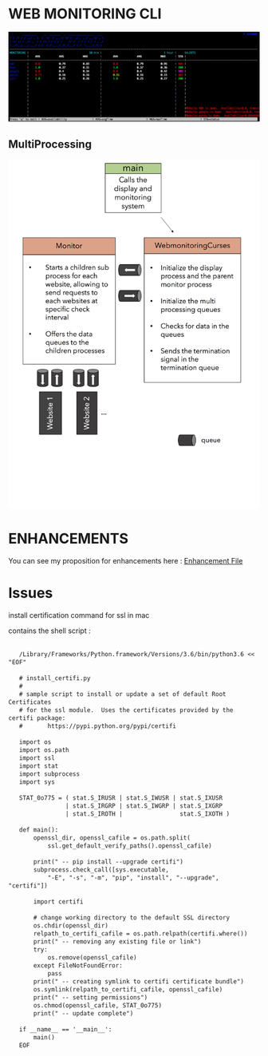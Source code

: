 # WEB MONITORING CLI
![App Visual](misc/visual.png?raw=true)

## MultiProcessing
![Multi Processing Schema](misc/processesWCLI.png?raw=true)

# ENHANCEMENTS

You can see my proposition for enhancements here : [Enhancement File](misc/ENHANCEMENTS.md)

# Issues 

install certification command for ssl in mac 

contains the shell script : 
```#!/bin/sh
   
   /Library/Frameworks/Python.framework/Versions/3.6/bin/python3.6 << "EOF"
   
   # install_certifi.py
   #
   # sample script to install or update a set of default Root Certificates
   # for the ssl module.  Uses the certificates provided by the certifi package:
   #       https://pypi.python.org/pypi/certifi
   
   import os
   import os.path
   import ssl
   import stat
   import subprocess
   import sys
   
   STAT_0o775 = ( stat.S_IRUSR | stat.S_IWUSR | stat.S_IXUSR
                | stat.S_IRGRP | stat.S_IWGRP | stat.S_IXGRP
                | stat.S_IROTH |                stat.S_IXOTH )
   
   def main():
       openssl_dir, openssl_cafile = os.path.split(
           ssl.get_default_verify_paths().openssl_cafile)
   
       print(" -- pip install --upgrade certifi")
       subprocess.check_call([sys.executable,
           "-E", "-s", "-m", "pip", "install", "--upgrade", "certifi"])
   
       import certifi
   
       # change working directory to the default SSL directory
       os.chdir(openssl_dir)
       relpath_to_certifi_cafile = os.path.relpath(certifi.where())
       print(" -- removing any existing file or link")
       try:
           os.remove(openssl_cafile)
       except FileNotFoundError:
           pass
       print(" -- creating symlink to certifi certificate bundle")
       os.symlink(relpath_to_certifi_cafile, openssl_cafile)
       print(" -- setting permissions")
       os.chmod(openssl_cafile, STAT_0o775)
       print(" -- update complete")
   
   if __name__ == '__main__':
       main()
   EOF
```

